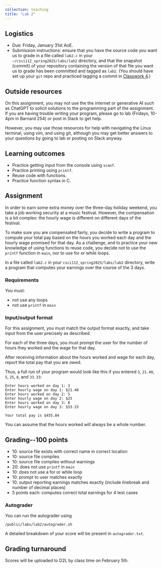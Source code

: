 ```yaml
---
collection: teaching
title: "Lab 2"
---
```


## Logistics
* Due: Friday, January 31st AoE.
* Submission instructions: ensure that you have the source code you want us to
	grade in a file called `lab2.c` in your `~/csci112_spring2025/labs/lab2`
	directory, and that the snapshot (commit) of your repository containing the version of that file you want us to grade has been committed and
	tagged as `lab2`. (You should have set up your `git` repo and practiced tagging a commit in [Classwork 4](https://fangtian-zhong.github.io/teaching/csci112-spring-2025/classwork/classwork4).)

## Outside resources

On this assignment, you may not use the the internet or generative AI such as
ChatGPT to solicit solutions to the programming part of the assignment. If you
are having trouble writing your program, please go to lab (Fridays, 10-4pm in
Barnard 254) or post in Slack to
get help.

However, you may use those resources for help with navigating the Linux
terminal, using vim, and using git, although you may get better answers to your
questions by going to lab or posting on Slack anyway.

## Learning outcomes
* Practice getting input from the console using `scanf`.
* Practice printing using `printf`.
* Reuse code with functions.
* Practice function syntax in C.

## Assignment

In order to earn some extra money over the three-day holiday weekend, you take
a job working security at a music festival. However, the compensation is a bit
complex: the hourly wage is different on different days of the festival.

To make sure you are compensated fairly, you decide to write a program
to compute your total pay based on the hours you worked each day and the hourly
wage promised for that day. As a challenge, and to practice your new knowledge
of using functions to reuse code, you decide not to use the `printf` function
in `main`, nor to use for or while loops.

In a file called `lab2.c` in your `csci112_spring2025/labs/lab2` directory, write a program that computes your earnings over the course of the 3 days.

### Requirements

You must:
* not use any loops
* not use `printf` in `main`

### Input/output format

For this assignment, you must match the output format exactly, and take input
from the user precisely as described.

For each of the three days, you must prompt the user for the number of hours
they worked and the wage for that day.

After receiving information about the hours worked and wage for each day,
report the total pay that you are owed.

Thus, a full run of your program would look like this if you entered `3`,
`21.40`, `5`, `25`, `8`, and `33.33`:

```
Enter hours worked on day 1: 3
Enter hourly wage on day 1: $21.40
Enter hours worked on day 2: 5
Enter hourly wage on day 2: $25
Enter hours worked on day 3: 8
Enter hourly wage on day 3: $33.33

Your total pay is $455.84
```

You can assume that the hours worked will always be a whole number.

## Grading--100 points
* 10: source file exists with correct name in correct location
* 10: source file compiles
* 10: source file compiles without warnings
* 20: does not use `printf` in `main`
* 10: does not use a for or while loop
* 10: prompt to user matches exactly
* 10: output reporting earnings matches exactly (include linebreak and number
	of decimal places)
* 5 points each: computes correct total earnings for 4 test cases

### Autograder

You can run the autograder using

```
/public/labs/lab2/autograder.sh
```

A detailed breakdown of your score will be present in `autograder.txt`.

## Grading turnaround
Scores will be uploaded to D2L by class time on February 5th.
